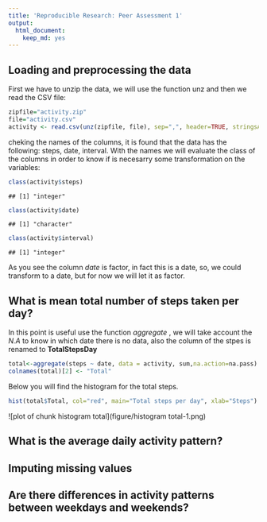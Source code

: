 ```yaml
---
title: 'Reproducible Research: Peer Assessment 1'
output:
  html_document:
    keep_md: yes
---
```



## Loading and preprocessing the data


First we have to unzip the data, we will use the function unz and then we read the CSV file:





```r
zipfile="activity.zip" 
file="activity.csv"
activity <- read.csv(unz(zipfile, file), sep=",", header=TRUE, stringsAsFactors=FALSE)
```




cheking the names of the columns, it is found that the data has the following: steps, date, interval. With the names we will evaluate the class of the columns in order to know if is necesarry some transformation on the variables:

```r
class(activity$steps)
```

```
## [1] "integer"
```

```r
class(activity$date)
```

```
## [1] "character"
```

```r
class(activity$interval)
```

```
## [1] "integer"
```

As you see the column *date*  is factor, in fact this is a date, so, we could transform to a date, but for now we will let it as factor.

## What is mean total number of steps taken per day?

In this point is useful use the function *aggregate* , we will take account the *N.A* to know in which date there is no data, also the column of the stpes is renamed to **TotalStepsDay**


```r
total<-aggregate(steps ~ date, data = activity, sum,na.action=na.pass)
colnames(total)[2] <- "Total"
```

Below you will find the histogram for the total steps.

```r
hist(total$Total, col="red", main="Total steps per day", xlab="Steps")
```

![plot of chunk histogram total](figure/histogram total-1.png) 



## What is the average daily activity pattern?



## Imputing missing values



## Are there differences in activity patterns between weekdays and weekends?
